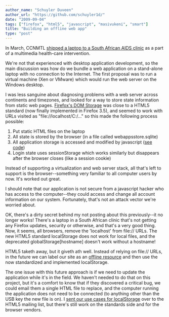 ```yaml
---
author_name: "Schuyler Duveen"
author_url: "https://github.com/schuyler1d/"
date: "2009-09-04"
tags: ["firefox", "html5", "javascript", "masivukeni", "smart"]
title: "Building an offline web app"
type: "post"
---
```


<p>In March, <span class="caps">CCNMTL </span><a href="http://ccnmtl.columbia.edu/news/announcements/smartsa-sout.html">shipped a laptop to a South African <span class="caps">AIDS </span>clinic</a> as a part of a multimedia health-care intervention.</p>

<!--more-->

<p>We're not that experienced with desktop application development, so the main discussion was how do we bundle a web application on a stand-alone laptop with no connection to the Internet.  The first proposal was to run a virtual machine (Xen or VMware) which would run the web server on the Windows desktop.</p>

<p>I was less sanguine about diagnosing problems with a web server across continents and timezones, and looked for a way to store state information from static web pages. <a href="https://developer.mozilla.org/en/DOM/Storage">Firefox's <span class="caps">DOM</span> Storage</a> was close to a <span class="caps">HTML5 </span>standard (now finally implemented in Firefox 3.5), and seemed to work with <span class="caps">URL</span>s visited as "file://localhost/C:/..." so this made the following process possible:</p>


<ol>
<li>Put static <span class="caps">HTML </span>files on the laptop</li>
<li>All state is stored by the browser (in a file called webappsstore.sqlite)</li>
<li>All application storage is accessed and modified by javascript (<a href="http://github.com/ccnmtl/smart_sa/blob/354bb3146edd9330904627072dbfe22abe5f7711/media/js/static_auth/local_session.js">see code</a>)</li>
<li>Login state uses sessionStorage which works similarly but disappears after the browser closes (like a session cookie)</li>
</ol>



<p>Instead of supporting a virtualization and web server stack, all that's left to support is the browser--something very familiar to all computer users by now. It's worked out great.</p>

<p>I should note that our application is not secure from a javascript hacker who has access to the computer--they could access and change all account information on our system. Fortunately, that's not an attack vector we're worried about.</p>

<p><span class="caps">OK, </span>there's a dirty secret behind my not posting about this previously--it no longer works! There's a laptop in a South African clinic that's not getting any Firefox updates, security or otherwise, and that's a very good thing. Now, it seems, all browsers, remove the 'localhost' from file:// <span class="caps">URL</span>s.  The new <span class="caps">HTML5 </span>standard localStorage does not work for local files, and the deprecated globalStorage[hostname] doesn't work without a hostname!</p>

<p><span class="caps">HTML5 </span>taketh away, but it giveth ath well. Instead of relying on file:// <span class="caps">URL</span>s, in the future we can label our site as an <a href="https://developer.mozilla.org/en/Offline_resources_in_Firefox">offline resource</a> and then use the now standardized and implemented localStorage.  </p>

<p>The one issue with this future approach is if we need to update the application while it's in the field.  We haven't needed to do that on this project, but it's a comfort to know that if they discovered a critical bug, we could email them a single <span class="caps">HTML </span>file to replace, and the computer running the application does not need to be connected (to anything other than the <span class="caps">USB </span>key the new file is on).  I <a href="http://lists.whatwg.org/htdig.cgi/whatwg-whatwg.org/2009-August/022377.html">sent our use cases for localStorage</a> over to the <span class="caps">HTML5 </span>mailing list, but there's still work on the standards side and for the browser vendors.</p>
